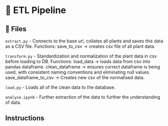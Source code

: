 # 🚰 ETL Pipeline

## 📁 Files

`extract.py` - Connects to the base url, collates all plants and saves this data as a CSV file.
Functions:
save_to_csv -> creates csv file of all plant data.


`transform.py` - Standardization and normalization of the plant data in csv before loading to DB.
Functions:
load_data -> loads data from csv into pandas dataframe.
clean_dataframe -> ensures correct dataframe is being used, with consistent naming conventions and eliminating null values.
save_dataframe_to_csv -> Creates new csv of the normalised data.


`load.py` - Loads all of the clean data to the database.  


`analyse.ipynb` - Further extraction of the data to further the understanding of data.

## Instructions


